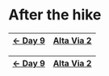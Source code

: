 # After the hike

|[← Day 9](../day9)|[Alta Via 2](../)|
|:-|-:|

|[← Day 9](../day9)|[Alta Via 2](../)|
|:-|-:|
